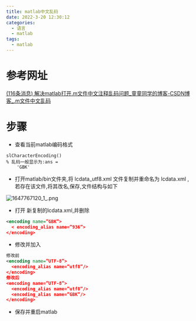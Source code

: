 ```yaml
---
title: matlab中文乱码
date: 2022-3-20 12:30:12
categories:
  - 语言
  - matlab
tags:
  - matlab
---
```


# 参考网址

  [(116条消息) 解决matlab打开.m文件中文注释乱码问题_童童同学的博客-CSDN博客_.m文件中文乱码](https://blog.csdn.net/weixin_45592315/article/details/121953800?spm=1001.2101.3001.6650.7&utm_medium=distribute.pc_relevant.none-task-blog-2~default~BlogCommendFromBaidu~Rate-7.pc_relevant_default&depth_1-utm_source=distribute.pc_relevant.none-task-blog-2~default~BlogCommendFromBaidu~Rate-7.pc_relevant_default&utm_relevant_index=8) 

# 步骤

- 查看当前matlab编码格式

```matab
slCharacterEncoding()
% 乱码一般显示为:ans =
    'GBK'
```

- 打开matlab/bin文件夹,将 lcdata_utf8.xml 文件复制并重命名为 lcdata.xml ,若存在该文件,将其改名,保存,文件结构与如下

![1647767120_1_.png](https://s2.loli.net/2022/03/20/vwmhXk8UoS2AEGb.png)

- 打开 新复制的lcdata.xml,并删除

```xml
<encoding name=”GBK”>  
  < encoding_alias name=”936”>  
</encoding>
```

- 修改并加入

```xml
修改前
<encoding name=”UTF-8”>  
  <encoding_alias name=”utf8”/> 
</encoding>  
修改后
<encoding name=”UTF-8”>  
  <encoding_alias name=”utf8”/>  
  <encoding_alias name=”GBK”/>  
</encoding>  
```

- 保存并重启matlab